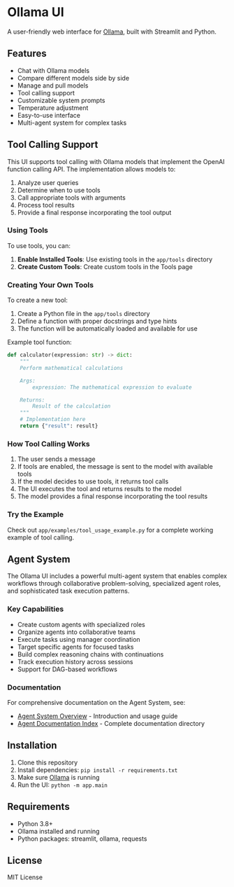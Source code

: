 # Ollama UI

A user-friendly web interface for [Ollama](https://ollama.com/), built with Streamlit and Python.

## Features

- Chat with Ollama models
- Compare different models side by side
- Manage and pull models
- Tool calling support
- Customizable system prompts
- Temperature adjustment
- Easy-to-use interface
- Multi-agent system for complex tasks

## Tool Calling Support

This UI supports tool calling with Ollama models that implement the OpenAI function calling API. The implementation allows models to:

1. Analyze user queries
2. Determine when to use tools
3. Call appropriate tools with arguments
4. Process tool results
5. Provide a final response incorporating the tool output

### Using Tools

To use tools, you can:

1. **Enable Installed Tools**: Use existing tools in the `app/tools` directory
2. **Create Custom Tools**: Create custom tools in the Tools page

### Creating Your Own Tools

To create a new tool:

1. Create a Python file in the `app/tools` directory
2. Define a function with proper docstrings and type hints
3. The function will be automatically loaded and available for use

Example tool function:

```python
def calculator(expression: str) -> dict:
    """
    Perform mathematical calculations

    Args:
        expression: The mathematical expression to evaluate

    Returns:
        Result of the calculation
    """
    # Implementation here
    return {"result": result}
```

### How Tool Calling Works

1. The user sends a message
2. If tools are enabled, the message is sent to the model with available tools
3. If the model decides to use tools, it returns tool calls
4. The UI executes the tool and returns results to the model
5. The model provides a final response incorporating the tool results

### Try the Example

Check out `app/examples/tool_usage_example.py` for a complete working example of tool calling.

## Agent System

The Ollama UI includes a powerful multi-agent system that enables complex workflows through collaborative problem-solving, specialized agent roles, and sophisticated task execution patterns.

### Key Capabilities

- Create custom agents with specialized roles
- Organize agents into collaborative teams
- Execute tasks using manager coordination
- Target specific agents for focused tasks
- Build complex reasoning chains with continuations
- Track execution history across sessions
- Support for DAG-based workflows

### Documentation

For comprehensive documentation on the Agent System, see:
- [Agent System Overview](docs/agents/README.md) - Introduction and usage guide
- [Agent Documentation Index](docs/agents/INDEX.md) - Complete documentation directory

## Installation

1. Clone this repository
2. Install dependencies: `pip install -r requirements.txt`
3. Make sure [Ollama](https://ollama.com/) is running
4. Run the UI: `python -m app.main`

## Requirements

- Python 3.8+
- Ollama installed and running
- Python packages: streamlit, ollama, requests

## License

MIT License
